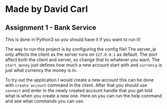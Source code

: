 # Made by David Carl
## Assignment 1 - Bank Service

This is done in Python3 so you should have it if you want to run it!

The way to run this project is by configuring the config file! The server_ip only affects the client as the server runs on `127.0.0.1` as default. The port affect both the client and server, so change that to whatever you want.
The `start_money` just defines how much a new account start with and `currency` is just what currency the money is in.

To try out the application I would create a new account this can be done with `create account` command in the client. After that you should use `connect` and enter in the newly created account handle that you get told what is when you create a new one. Here on you can run the help command and see what commands you can use.
